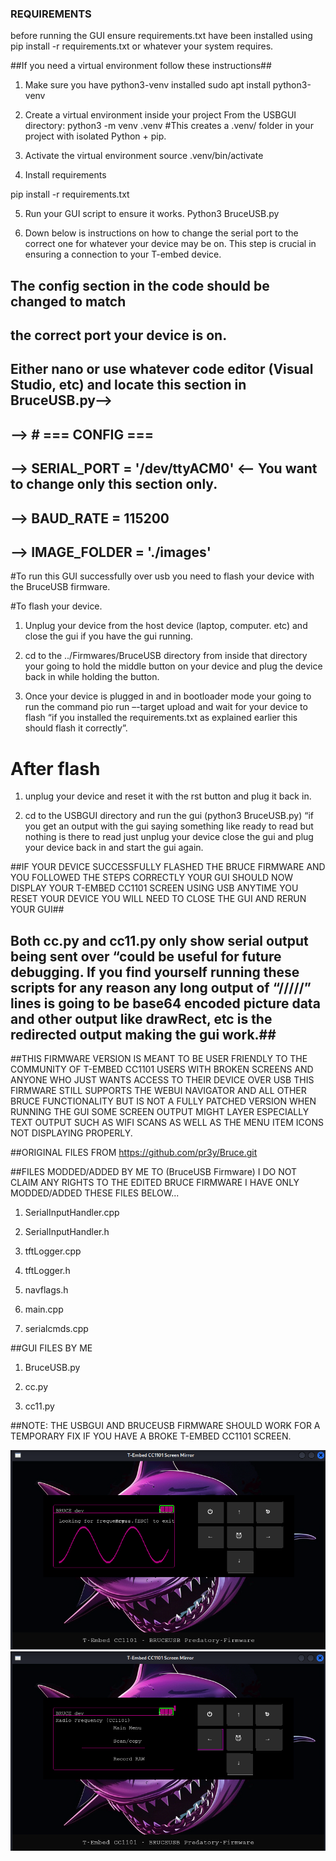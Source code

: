 ### REQUIREMENTS ##
before running the GUI ensure requirements.txt have been installed using
pip install -r requirements.txt or whatever your system requires.

##If you need a virtual environment follow these instructions##

1. Make sure you have python3-venv installed
sudo apt install python3-venv
2. Create a virtual environment inside your project
From the USBGUI directory:
python3 -m venv .venv
#This creates a .venv/ folder in your project with isolated Python + pip.
3. Activate the virtual environment
source .venv/bin/activate

4. Install requirements

pip install -r requirements.txt

5. Run your GUI script to ensure it works.
Python3 BruceUSB.py

6. Down below is instructions on how to change the serial port to the correct one for whatever your device may be on. This step is crucial in ensuring a connection to your T-embed device.

## The config section in the code should be changed to match
## the correct port your device is on. 
## Either nano or use whatever code editor (Visual Studio, etc) and locate this section in BruceUSB.py--> 
## -->   # === CONFIG ===
## -->   SERIAL_PORT = '/dev/ttyACM0' <-- You want to change only this section only.
## -->   BAUD_RATE = 115200
## -->   IMAGE_FOLDER = './images'


#To run this GUI successfully over usb you need to flash your device with the BruceUSB firmware.

#To flash your device.

1. Unplug your device from the host device (laptop, computer. etc) and close the gui if you have the gui running. 

2. cd to the ../Firmwares/BruceUSB directory from inside that directory your going to hold the middle button on your device and plug the device back in while holding the button.

3. Once your device is plugged in and in bootloader mode your going to run the 
command pio run –-target upload and wait for your device to flash “if you installed the requirements.txt as explained earlier this should flash it correctly”.

# After flash

1. unplug your device and reset it with the rst button and plug it back in.

2. cd to the USBGUI directory and run the gui (python3 BruceUSB.py) “if you get an output with the gui saying something like ready to read but nothing is there to read just unplug your device close the gui and plug your device back in and start the gui again.

##IF YOUR DEVICE SUCCESSFULLY FLASHED THE BRUCE FIRMWARE AND YOU FOLLOWED THE STEPS CORRECTLY YOUR GUI SHOULD NOW DISPLAY YOUR T-EMBED CC1101 SCREEN USING USB ANYTIME YOU RESET YOUR DEVICE YOU WILL NEED TO CLOSE THE GUI AND RERUN YOUR GUI##

 
 

## Both cc.py and cc11.py only show serial output being sent over “could be useful for future debugging. If you find yourself running these scripts for any reason any long output of “/////” lines is going to be base64 encoded picture data and other output like drawRect, etc is the redirected output making the gui work.##

##THIS FIRMWARE VERSION IS MEANT TO BE USER FRIENDLY TO THE COMMUNITY OF T-EMBED CC1101 USERS WITH BROKEN SCREENS AND ANYONE WHO JUST WANTS ACCESS TO THEIR DEVICE OVER USB THIS FIRMWARE STILL SUPPORTS THE WEBUI NAVIGATOR AND ALL OTHER BRUCE FUNCTIONALITY BUT IS NOT A FULLY PATCHED VERSION WHEN RUNNING THE GUI SOME SCREEN OUTPUT MIGHT LAYER ESPECIALLY TEXT OUTPUT SUCH AS WIFI SCANS AS WELL AS THE MENU ITEM ICONS NOT DISPLAYING PROPERLY.

##ORIGINAL FILES FROM https://github.com/pr3y/Bruce.git 

##FILES MODDED/ADDED BY ME TO (BruceUSB Firmware) I DO NOT CLAIM ANY RIGHTS TO THE EDITED BRUCE FIRMWARE I HAVE ONLY MODDED/ADDED THESE FILES BELOW...

1. SerialInputHandler.cpp

2. SerialInputHandler.h

3. tftLogger.cpp

4. tftLogger.h 

5. navflags.h

5. main.cpp

6. serialcmds.cpp

##GUI FILES BY ME

1. BruceUSB.py

2. cc.py

3. cc11.py

##NOTE: THE USBGUI AND BRUCEUSB FIRMWARE SHOULD WORK FOR A TEMPORARY FIX IF YOU HAVE A BROKE T-EMBED CC1101 SCREEN.


![RF](BruceUSBimages/rf.png)
![RF Menu](BruceUSBimages/rfmenu.png)


